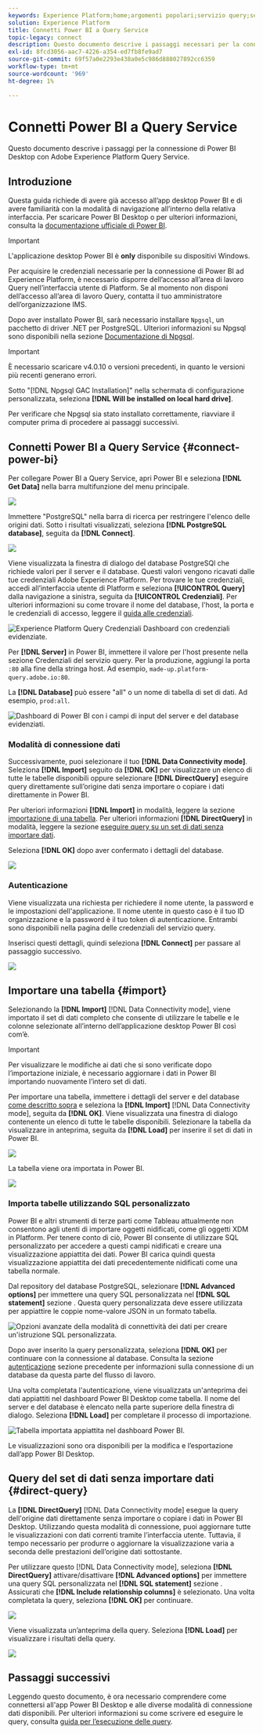 ```yaml
---
keywords: Experience Platform;home;argomenti popolari;servizio query;servizio query;Power BI;power bi;connessione al servizio query;
solution: Experience Platform
title: Connetti Power BI a Query Service
topic-legacy: connect
description: Questo documento descrive i passaggi necessari per la connessione di Power BI con Adobe Experience Platform Query Service.
exl-id: 8fcd3056-aac7-4226-a354-ed7fb8fe9ad7
source-git-commit: 69f57a0e2293e438a0e5c986d888027892cc6359
workflow-type: tm+mt
source-wordcount: '969'
ht-degree: 1%

---
```


# Connetti Power BI a Query Service

Questo documento descrive i passaggi per la connessione di Power BI Desktop con Adobe Experience Platform Query Service.

## Introduzione

Questa guida richiede di avere già accesso all’app desktop Power BI e di avere familiarità con la modalità di navigazione all’interno della relativa interfaccia. Per scaricare Power BI Desktop o per ulteriori informazioni, consulta la [documentazione ufficiale di Power BI](https://docs.microsoft.com/it-IT/power-bi/).

>[!IMPORTANT]
>
> L&#39;applicazione desktop Power BI è **only** disponibile su dispositivi Windows.

Per acquisire le credenziali necessarie per la connessione di Power BI ad Experience Platform, è necessario disporre dell’accesso all’area di lavoro Query nell’interfaccia utente di Platform. Se al momento non disponi dell’accesso all’area di lavoro Query, contatta il tuo amministratore dell’organizzazione IMS.

Dopo aver installato Power BI, sarà necessario installare `Npgsql`, un pacchetto di driver .NET per PostgreSQL. Ulteriori informazioni su Npgsql sono disponibili nella sezione [Documentazione di Npgsql](https://www.npgsql.org/doc/index.html).

>[!IMPORTANT]
>
>È necessario scaricare v4.0.10 o versioni precedenti, in quanto le versioni più recenti generano errori.

Sotto &quot;[!DNL Npgsql GAC Installation]&quot; nella schermata di configurazione personalizzata, seleziona **[!DNL Will be installed on local hard drive]**.

Per verificare che Npgsql sia stato installato correttamente, riavviare il computer prima di procedere ai passaggi successivi.

## Connetti Power BI a Query Service {#connect-power-bi}

Per collegare Power BI a Query Service, apri Power BI e seleziona **[!DNL Get Data]** nella barra multifunzione del menu principale.

![](../images/clients/power-bi/open-power-bi.png)

Immettere &quot;PostgreSQL&quot; nella barra di ricerca per restringere l&#39;elenco delle origini dati. Sotto i risultati visualizzati, seleziona **[!DNL PostgreSQL database]**, seguita da **[!DNL Connect]**.

![](../images/clients/power-bi/get-data.png)

Viene visualizzata la finestra di dialogo del database PostgreSQl che richiede valori per il server e il database. Questi valori vengono ricavati dalle tue credenziali Adobe Experience Platform. Per trovare le tue credenziali, accedi all’interfaccia utente di Platform e seleziona **[!UICONTROL Query]** dalla navigazione a sinistra, seguita da **[!UICONTROL Credenziali]**. Per ulteriori informazioni su come trovare il nome del database, l&#39;host, la porta e le credenziali di accesso, leggere il [guida alle credenziali](../ui/credentials.md).

![Experience Platform Query Credenziali Dashboard con credenziali evidenziate.](../images/clients/power-bi/query-service-credentials-page.png)

Per **[!DNL Server]** in Power BI, immettere il valore per l&#39;host presente nella sezione Credenziali del servizio query. Per la produzione, aggiungi la porta `:80` alla fine della stringa host. Ad esempio, `made-up.platform-query.adobe.io:80`.

La **[!DNL Database]** può essere &quot;all&quot; o un nome di tabella di set di dati. Ad esempio, `prod:all`.

![Dashboard di Power BI con i campi di input del server e del database evidenziati.](../images/clients/power-bi/postgresql-database-dialog.png)

### Modalità di connessione dati

Successivamente, puoi selezionare il tuo **[!DNL Data Connectivity mode]**. Seleziona **[!DNL Import]** seguito da **[!DNL OK]** per visualizzare un elenco di tutte le tabelle disponibili oppure selezionare **[!DNL DirectQuery]** eseguire query direttamente sull’origine dati senza importare o copiare i dati direttamente in Power BI.

Per ulteriori informazioni **[!DNL Import]** in modalità, leggere la sezione [importazione di una tabella](#import). Per ulteriori informazioni **[!DNL DirectQuery]** in modalità, leggere la sezione [eseguire query su un set di dati senza importare dati](#direct-query).

Seleziona **[!DNL OK]** dopo aver confermato i dettagli del database.

![](../images/clients/power-bi/connectivity-mode.png)

### Autenticazione

Viene visualizzata una richiesta per richiedere il nome utente, la password e le impostazioni dell&#39;applicazione. Il nome utente in questo caso è il tuo ID organizzazione e la password è il tuo token di autenticazione. Entrambi sono disponibili nella pagina delle credenziali del servizio query.

Inserisci questi dettagli, quindi seleziona **[!DNL Connect]** per passare al passaggio successivo.

![](../images/clients/power-bi/import-mode.png)

## Importare una tabella {#import}

Selezionando la **[!DNL Import]** [!DNL Data Connectivity mode], viene importato il set di dati completo che consente di utilizzare le tabelle e le colonne selezionate all’interno dell’applicazione desktop Power BI così com’è.

>[!IMPORTANT]
>
>Per visualizzare le modifiche ai dati che si sono verificate dopo l’importazione iniziale, è necessario aggiornare i dati in Power BI importando nuovamente l’intero set di dati.

Per importare una tabella, immettere i dettagli del server e del database [come descritto sopra](#connect-power-bi) e seleziona la **[!DNL Import]** [!DNL Data Connectivity mode], seguita da **[!DNL OK]**. Viene visualizzata una finestra di dialogo contenente un elenco di tutte le tabelle disponibili. Selezionare la tabella da visualizzare in anteprima, seguita da **[!DNL Load]** per inserire il set di dati in Power BI.

![](../images/clients/power-bi/preview-table.png)

La tabella viene ora importata in Power BI.

![](../images/clients/power-bi/import-table.png)

### Importa tabelle utilizzando SQL personalizzato

Power BI e altri strumenti di terze parti come Tableau attualmente non consentono agli utenti di importare oggetti nidificati, come gli oggetti XDM in Platform. Per tenere conto di ciò, Power BI consente di utilizzare SQL personalizzato per accedere a questi campi nidificati e creare una visualizzazione appiattita dei dati. Power BI carica quindi questa visualizzazione appiattita dei dati precedentemente nidificati come una tabella normale.

Dal repository del database PostgreSQL, selezionare **[!DNL Advanced options]** per immettere una query SQL personalizzata nel **[!DNL SQL statement]** sezione . Questa query personalizzata deve essere utilizzata per appiattire le coppie nome-valore JSON in un formato tabella.

![Opzioni avanzate della modalità di connettività dei dati per creare un&#39;istruzione SQL personalizzata.](../images/clients/power-bi/custom-sql-statement.png)

Dopo aver inserito la query personalizzata, seleziona **[!DNL OK]** per continuare con la connessione al database. Consulta la sezione [autenticazione](#authentication) sezione precedente per informazioni sulla connessione di un database da questa parte del flusso di lavoro.

Una volta completata l&#39;autenticazione, viene visualizzata un&#39;anteprima dei dati appiattiti nel dashboard Power BI Desktop come tabella. Il nome del server e del database è elencato nella parte superiore della finestra di dialogo. Seleziona **[!DNL Load]** per completare il processo di importazione.

![Tabella importata appiattita nel dashboard Power BI.](../images/clients/power-bi/imported-table-preview.png)

Le visualizzazioni sono ora disponibili per la modifica e l’esportazione dall’app Power BI Desktop.

## Query del set di dati senza importare dati {#direct-query}

La **[!DNL DirectQuery]** [!DNL Data Connectivity mode] esegue la query dell&#39;origine dati direttamente senza importare o copiare i dati in Power BI Desktop. Utilizzando questa modalità di connessione, puoi aggiornare tutte le visualizzazioni con dati correnti tramite l’interfaccia utente. Tuttavia, il tempo necessario per produrre o aggiornare la visualizzazione varia a seconda delle prestazioni dell’origine dati sottostante.

Per utilizzare questo [!DNL Data Connectivity mode], seleziona **[!DNL DirectQuery]** attivare/disattivare **[!DNL Advanced options]** per immettere una query SQL personalizzata nel **[!DNL SQL statement]** sezione . Assicurati che **[!DNL Include relationship columns]** è selezionato. Una volta completata la query, seleziona **[!DNL OK]** per continuare.

![](../images/clients/power-bi/direct-query-mode.png)

Viene visualizzata un’anteprima della query. Seleziona **[!DNL Load]** per visualizzare i risultati della query.

![](../images/clients/power-bi/preview-direct-query.png)

## Passaggi successivi

Leggendo questo documento, è ora necessario comprendere come connettersi all&#39;app Power BI Desktop e alle diverse modalità di connessione dati disponibili. Per ulteriori informazioni su come scrivere ed eseguire le query, consulta [guida per l’esecuzione delle query](../best-practices/writing-queries.md).
